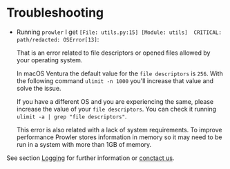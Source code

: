 # Troubleshooting

- Running `prowler` I get `[File: utils.py:15] [Module: utils]	CRITICAL: path/redacted: OSError[13]`:

    That is an error related to file descriptors or opened files allowed by your operating system.

    In macOS Ventura the default value for the `file descriptors` is `256`. With the following command `ulimit -n 1000` you'll increase that value and solve the issue.

    If you have a different OS and you are experiencing the same, please increase the value of your `file descriptors`. You can check it running `ulimit -a | grep "file descriptors"`.

    This error is also related with a lack of system requirements. To improve performance Prowler stores information in memory so it may need to be run in a system with more than 1GB of memory.


See section [Logging](/tutorials/logging/) for further information or [conctact us](/contact/).
